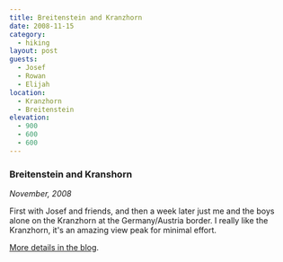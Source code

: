 ```yaml
---
title: Breitenstein and Kranzhorn
date: 2008-11-15
category:
  - hiking
layout: post
guests:
  - Josef
  - Rowan
  - Elijah
location:
  - Kranzhorn
  - Breitenstein
elevation:
  - 900
  - 600
  - 600
---
```


### Breitenstein and Kranshorn
_November, 2008_

First with Josef and friends, and then a week later just me and the boys alone
on the Kranzhorn at the Germany/Austria border. I really like the Kranzhorn,
it's an amazing view peak for minimal effort.

[More details in the blog](https://www.mountainwerks.org/blog/two_hikes_with_the_boys/).

